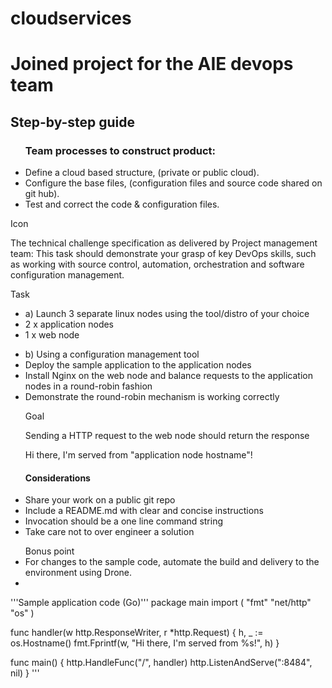 # cloudservices
<h1>Joined project for the AIE devops team</h1>
<h2>Step-by-step guide</h2>
<ul><h3>Team processes to construct product:</h3>
<li>Define a cloud based structure, (private or public cloud).</li>
<li>Configure the base files, (configuration files and source code shared on git hub).</li>
<li>Test and correct the code & configuration files. </li> 
</ul>
<p>Icon</p>
<p>The technical challenge specification as delivered by Project management team:
This task should demonstrate your grasp of key DevOps skills, such as working with source control, automation, orchestration and software
configuration management.</p>
 
Task
<ul><li>a) Launch 3 separate linux nodes using the tool/distro of your choice</li>
<li>2 x application nodes</li>
<li>1 x web node</li></ul>
 
<ul><li>b) Using a configuration management tool</li>
<li>Deploy the sample application to the application nodes</li>
<li>Install Nginx on the web node and balance requests to the application nodes in a round-robin fashion</li>
<li>Demonstrate the round-robin mechanism is working correctly</li></ul>
 
<ul>Goal
<p>Sending a HTTP request to the web node should return the response</p>
<p>Hi there, I'm served from "application node hostname"! </li></ul>
 
 <ul><h4>Considerations</h4>
<li>Share your work on a public git repo</li>
<li>Include a README.md with clear and concise instructions</li>
<li>Invocation should be a one line command string</li>
<li>Take care not to over engineer a solution</li></ul>
 
<ul>Bonus point
<li>For changes to the sample code, automate the build and delivery to the environment using Drone.<li></ul>
 
'''Sample application code (Go)'''
package main
import (
"fmt"
"net/http"
"os"
) 
 
func handler(w http.ResponseWriter, r *http.Request) {
h, _ := os.Hostname()
fmt.Fprintf(w, "Hi there, I'm served from %s!", h)
}
 
func main() {
http.HandleFunc("/", handler)
http.ListenAndServe(":8484", nil)
}
 '''
